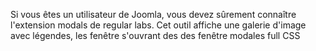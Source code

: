 Si vous êtes un utilisateur de Joomla, vous devez sûrement connaître l'extension modals de regular labs.
Cet outil affiche une galerie d'image avec légendes, les fenêtre s'ouvrant des des fenêtre modales full CSS
